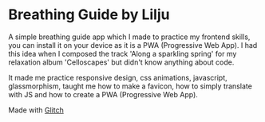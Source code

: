 Breathing Guide by Lilju
========================

A simple breathing guide app which I made to practice my frontend skills, you can install it on your device as it is a PWA (Progressive Web App). I had this idea when I composed the track 'Along a sparkling spring' for my relaxation album 'Celloscapes' but didn't know anything about code.

It made me practice responsive design, css animations, javascript, glassmorphism, taught me how to make a favicon, how to simply translate with JS and how to create a PWA (Progressive Web App).

Made with [Glitch](https://glitch.com/)
